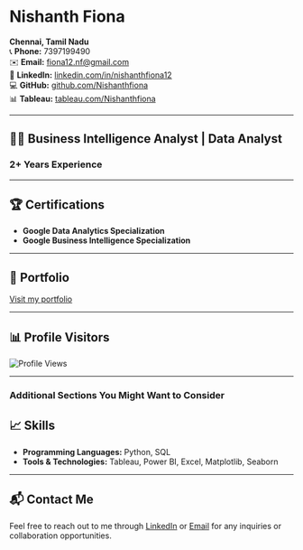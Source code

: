 # Nishanth Fiona

**Chennai, Tamil Nadu**  
📞 **Phone:** 7397199490  
✉️ **Email:** [fiona12.nf@gmail.com](mailto:fiona12.nf@gmail.com)  
🔗 **LinkedIn:** [linkedin.com/in/nishanthfiona12](https://linkedin.com/in/nishanthfiona12)  
💻 **GitHub:** [github.com/Nishanthfiona](https://www.github.com/Nishanthfiona)  
📊 **Tableau:** [tableau.com/Nishanthfiona](https://public.tableau.com/app/profile/nishanth.fiona/vizzes)

---

## 👨‍💼 Business Intelligence Analyst | Data Analyst 
### **2+ Years Experience**

---

## 🏆 Certifications

- **Google Data Analytics Specialization**
- **Google Business Intelligence Specialization**

---

## 🌟 Portfolio

[Visit my portfolio](https://nishanthfiona.vercel.app)

---

## 📊 Profile Visitors

![Profile Views](https://komarev.com/ghpvc/?username=Nishanthfiona&color=red&label=Profile+Views&abbreviated=true)

---

### Additional Sections You Might Want to Consider

## 📈 Skills

- **Programming Languages:** Python, SQL
- **Tools & Technologies:** Tableau, Power BI, Excel, Matplotlib, Seaborn

---

## 📬 Contact Me

Feel free to reach out to me through [LinkedIn](https://linkedin.com/in/nishanthfiona12) or [Email](mailto:fiona12.nf@gmail.com) for any inquiries or collaboration opportunities.



